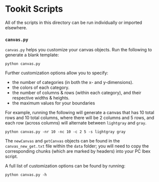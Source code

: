 # Tookit Scripts
All of the scripts in this directory can be run individually or imported elsewhere. 

### `canvas.py` 
`canvas.py` helps you customize your canvas objects. Run the following to generate a blank template:

```
python canvas.py
```

Further customization options allow you to specify:
- the number of categories (in both the x- and y-dimensions).
- the colors of each category.
- the number of columns & rows (within each category), and their respective widths & heights.
- the maximum values for your boundaries 

For example, running the following will generate a canvas that has 10 total rows and 10 total columns, where there will be 2 columns and 5 rows, and each row (across columns) will alternate between `lightgray` and `gray`.  

```
python canvas.py -nr 10 -nc 10 -c 2 5 -s lightgray gray
```
The `newCanvas` and `getCanvas` objects can be found in the `canvas_new_get.txt` file within the `data` folder; you will need to copy the corresponding chunks (which are marked by headers) into your PC Ibex script.  

A full list of customization options can be found by running:

```
python canvas.py -h
```
